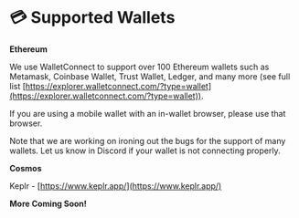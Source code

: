 # 💳 Supported Wallets

**Ethereum**

We use WalletConnect to support over 100 Ethereum wallets such as Metamask, Coinbase Wallet, Trust Wallet, Ledger, and many more (see full list [https://explorer.walletconnect.com/?type=wallet](https://explorer.walletconnect.com/?type=wallet)).

If you are using a mobile wallet with an in-wallet browser, please use that browser.

Note that we are working on ironing out the bugs for the support of many wallets. Let us know in Discord if your wallet is not connecting properly.&#x20;

**Cosmos**

Keplr - [https://www.keplr.app/](https://www.keplr.app/)

**More Coming Soon!**

